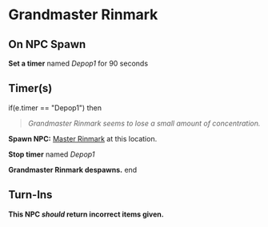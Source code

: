 # Grandmaster Rinmark



## On NPC Spawn

**Set a timer** named *Depop1* for 90 seconds


## Timer(s)

if(e.timer == "Depop1") then


>*Grandmaster Rinmark seems to lose a small amount of concentration.*


**Spawn NPC:**  [Master Rinmark](/npc/96319) at this location.


**Stop timer** named *Depop1*


**Grandmaster Rinmark despawns.**
end



## Turn-Ins



**This NPC *should* return incorrect items given.**






